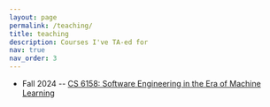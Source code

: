 ```yaml
---
layout: page
permalink: /teaching/
title: teaching
description: Courses I've TA-ed for
nav: true
nav_order: 3
---
```


- Fall 2024 -- [CS 6158: Software Engineering in the Era of Machine Learning](https://www.cs.cornell.edu/~saikatd/courses/cs6158-fa24/schedule.html)

<!-- _pages/teaching.md -->
<div class="teaching">

</div>
